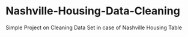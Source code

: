 # Nashville-Housing-Data-Cleaning
Simple Project on Cleaning Data Set in case of Nashville Housing Table
